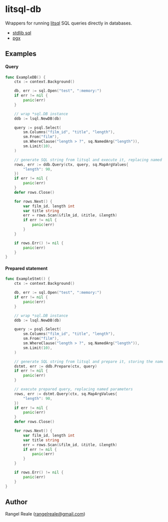# litsql-db

Wrappers for running [litsql](https://github.com/rrgmc/litsql) SQL queries directly in databases.

 * [stdlib sql](https://pkg.go.dev/github.com/rrgmc/litsql-db/lsql)
 * [pgx](https://pkg.go.dev/github.com/rrgmc/litsql-db/lpgx)

## Examples

#### Query

```go
func ExampleDB() {
    ctx := context.Background()

    db, err := sql.Open("test", ":memory:")
    if err != nil {
        panic(err)
    }

    // wrap *sql.DB instance
    ddb := lsql.NewDB(db)

    query := psql.Select(
        sm.Columns("film_id", "title", "length"),
        sm.From("film"),
        sm.WhereClause("length > ?", sq.NamedArg("length")),
        sm.Limit(10),
    )

    // generate SQL string from litsql and execute it, replacing named parameters.
    rows, err := ddb.Query(ctx, query, sq.MapArgValues{
        "length": 90,
    })
    if err != nil {
        panic(err)
    }
    defer rows.Close()

    for rows.Next() {
        var film_id, length int
        var title string
        err = rows.Scan(&film_id, &title, &length)
        if err != nil {
            panic(err)
        }
    }

    if rows.Err() != nil {
        panic(err)
    }
}
```

#### Prepared statement

```go
func ExampleStmt() {
    ctx := context.Background()

    db, err := sql.Open("test", ":memory:")
    if err != nil {
        panic(err)
    }

    // wrap *sql.DB instance
    ddb := lsql.NewDB(db)

    query := psql.Select(
        sm.Columns("film_id", "title", "length"),
        sm.From("film"),
        sm.WhereClause("length > ?", sq.NamedArg("length")),
        sm.Limit(10),
    )

    // generate SQL string from litsql and prepare it, storing the named parameters to be replaced later
    dstmt, err := ddb.Prepare(ctx, query)
    if err != nil {
        panic(err)
    }

    // execute prepared query, replacing named parameters
    rows, err := dstmt.Query(ctx, sq.MapArgValues{
        "length": 90,
    })
    if err != nil {
        panic(err)
    }
    defer rows.Close()

    for rows.Next() {
        var film_id, length int
        var title string
        err = rows.Scan(&film_id, &title, &length)
        if err != nil {
            panic(err)
        }
    }

    if rows.Err() != nil {
        panic(err)
    }
}
```

## Author

Rangel Reale (rangelreale@gmail.com)
